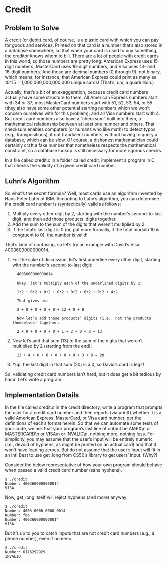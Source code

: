 # Credit

## Problem to Solve

A credit (or debit) card, of course, is a plastic card with which you can pay for goods and services. Printed on that
card is a number that’s also stored in a database somewhere, so that when your card is used to buy something, the
creditor knows whom to bill. There are a lot of people with credit cards in this world, so those numbers are pretty
long: American Express uses 15-digit numbers, MasterCard uses 16-digit numbers, and Visa uses 13- and 16-digit numbers.
And those are decimal numbers (0 through 9), not binary, which means, for instance, that American Express could print as
many as 10^15 = 1,000,000,000,000,000 unique cards! (That’s, um, a quadrillion.)

Actually, that’s a bit of an exaggeration, because credit card numbers actually have some structure to them. All
American Express numbers start with 34 or 37; most MasterCard numbers start with 51, 52, 53, 54, or 55 (they also have
some other potential starting numbers which we won’t concern ourselves with for this problem); and all Visa numbers
start with 4. But credit card numbers also have a “checksum” built into them, a mathematical relationship between at
least one number and others. That checksum enables computers (or humans who like math) to detect typos (e.g.,
transpositions), if not fraudulent numbers, without having to query a database, which can be slow. Of course, a
dishonest mathematician could certainly craft a fake number that nonetheless respects the mathematical constraint, so a
database lookup is still necessary for more rigorous checks.

In a file called credit.c in a folder called credit, implement a program in C that checks the validity of a given credit
card number.

## Luhn’s Algorithm

So what’s the secret formula? Well, most cards use an algorithm invented by Hans Peter Luhn of IBM. According to Luhn’s
algorithm, you can determine if a credit card number is (syntactically) valid as follows:

1. Multiply every other digit by 2, starting with the number’s second-to-last digit, and then add those products’ digits
   together.
2. Add the sum to the sum of the digits that weren’t multiplied by 2.
3. If the total’s last digit is 0 (or, put more formally, if the total modulo 10 is congruent to 0), the number is
   valid!

That’s kind of confusing, so let’s try an example with David’s Visa: 4003600000000014.

1. For the sake of discussion, let’s first underline every other digit, starting with the number’s second-to-last digit:

         4003600000000014

         Okay, let’s multiply each of the underlined digits by 2:

         1•2 + 0•2 + 0•2 + 0•2 + 0•2 + 6•2 + 0•2 + 4•2

         That gives us:

         2 + 0 + 0 + 0 + 0 + 12 + 0 + 8

         Now let’s add those products’ digits (i.e., not the products themselves) together:

         2 + 0 + 0 + 0 + 0 + 1 + 2 + 0 + 8 = 13

2. Now let’s add that sum (13) to the sum of the digits that weren’t multiplied by 2 (starting from the end):

         13 + 4 + 0 + 0 + 0 + 0 + 0 + 3 + 0 = 20

3. Yup, the last digit in that sum (20) is a 0, so David’s card is legit!

So, validating credit card numbers isn’t hard, but it does get a bit tedious by hand. Let’s write a program.

## Implementation Details

In the file called credit.c in the credit directory, write a program that prompts the user for a credit card number and
then reports (via printf) whether it is a valid American Express, MasterCard, or Visa card number, per the definitions
of each’s format herein. So that we can automate some tests of your code, we ask that your program’s last line of output
be AMEX\n or MASTERCARD\n or VISA\n or INVALID\n, nothing more, nothing less. For simplicity, you may assume that the
user’s input will be entirely numeric (i.e., devoid of hyphens, as might be printed on an actual card) and that it won’t
have leading zeroes. But do not assume that the user’s input will fit in an int! Best to use get_long from CS50’s
library to get users’ input. (Why?)

Consider the below representative of how your own program should behave when passed a valid credit card number (sans
hyphens).

```
$ ./credit
Number: 4003600000000014
VISA
```

Now, get_long itself will reject hyphens (and more) anyway:

```
$ ./credit
Number: 4003-6000-0000-0014
Number: foo
Number: 4003600000000014
VISA
```

But it’s up to you to catch inputs that are not credit card numbers (e.g., a phone number), even if numeric:

```
$ ./credit
Number: 6176292929
INVALID
```

